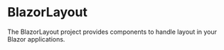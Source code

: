 # BlazorLayout
The BlazorLayout project provides components to handle layout in your Blazor applications.
